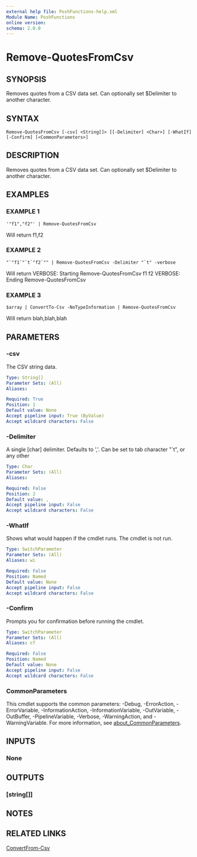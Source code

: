 ```yaml
---
external help file: PoshFunctions-help.xml
Module Name: PoshFunctions
online version:
schema: 2.0.0
---
```


# Remove-QuotesFromCsv

## SYNOPSIS
Removes quotes from a CSV data set.
Can optionally set $Delimiter to another character.

## SYNTAX

```
Remove-QuotesFromCsv [-csv] <String[]> [[-Delimiter] <Char>] [-WhatIf] [-Confirm] [<CommonParameters>]
```

## DESCRIPTION
Removes quotes from a CSV data set.
Can optionally set $Delimiter to another character.

## EXAMPLES

### EXAMPLE 1
```
'"f1","f2"' | Remove-QuotesFromCsv
```

Will return
f1,f2

### EXAMPLE 2
```
"`"f1`"`t`"f2`"" | Remove-QuotesFromCsv -Delimiter "`t" -verbose
```

Will return
VERBOSE: Starting Remove-QuotesFromCsv
f1      f2
VERBOSE: Ending Remove-QuotesFromCsv

### EXAMPLE 3
```
$array | ConvertTo-Csv -NoTypeInformation | Remove-QuotesFromCsv
```

Will return
blah,blah,blah

## PARAMETERS

### -csv
The CSV string data.

```yaml
Type: String[]
Parameter Sets: (All)
Aliases:

Required: True
Position: 1
Default value: None
Accept pipeline input: True (ByValue)
Accept wildcard characters: False
```

### -Delimiter
A single \[char\] delimiter.
Defaults to ','.
Can be set to tab character "\`t", or any other

```yaml
Type: Char
Parameter Sets: (All)
Aliases:

Required: False
Position: 2
Default value: ,
Accept pipeline input: False
Accept wildcard characters: False
```

### -WhatIf
Shows what would happen if the cmdlet runs.
The cmdlet is not run.

```yaml
Type: SwitchParameter
Parameter Sets: (All)
Aliases: wi

Required: False
Position: Named
Default value: None
Accept pipeline input: False
Accept wildcard characters: False
```

### -Confirm
Prompts you for confirmation before running the cmdlet.

```yaml
Type: SwitchParameter
Parameter Sets: (All)
Aliases: cf

Required: False
Position: Named
Default value: None
Accept pipeline input: False
Accept wildcard characters: False
```

### CommonParameters
This cmdlet supports the common parameters: -Debug, -ErrorAction, -ErrorVariable, -InformationAction, -InformationVariable, -OutVariable, -OutBuffer, -PipelineVariable, -Verbose, -WarningAction, and -WarningVariable. For more information, see [about_CommonParameters](http://go.microsoft.com/fwlink/?LinkID=113216).

## INPUTS

### None
## OUTPUTS

### [string[]]
## NOTES

## RELATED LINKS

[ConvertFrom-Csv]()

